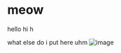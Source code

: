 # meow
hello hi h

what else do i put here uhm
![image](https://github.com/user-attachments/assets/fa0ed01f-c175-488a-91dd-8af48474984b)
